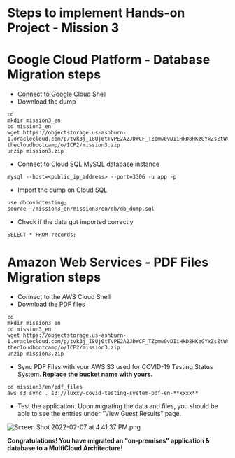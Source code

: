 # Steps to implement Hands-on Project - Mission 3

# Google Cloud Platform - Database Migration steps

- Connect to Google Cloud Shell
- Download the dump

```
cd
mkdir mission3_en
cd mission3_en
wget https://objectstorage.us-ashburn-1.oraclecloud.com/p/tvk3j_I8Uj0tTvPE2A2JDWCF_TZpmw0vDIiHkD8HKzGYxZsZtWXBfaURIZ4djW1k/n/idqfa2z2mift/b/eventos-thecloudbootcamp/o/ICP2/mission3.zip
unzip mission3.zip
```

- Connect to Cloud SQL MySQL database instance

```
mysql --host=<public_ip_address> --port=3306 -u app -p
```

- Import the dump on Cloud SQL

```
use dbcovidtesting;
source ~/mission3_en/mission3/en/db/db_dump.sql
```

- Check if the data got imported correctly

```
SELECT * FROM records;
```

# Amazon Web Services - PDF Files Migration steps

- Connect to the AWS Cloud Shell
- Download the PDF files

```
cd
mkdir mission3_en
cd mission3_en
wget https://objectstorage.us-ashburn-1.oraclecloud.com/p/tvk3j_I8Uj0tTvPE2A2JDWCF_TZpmw0vDIiHkD8HKzGYxZsZtWXBfaURIZ4djW1k/n/idqfa2z2mift/b/eventos-thecloudbootcamp/o/ICP2/mission3.zip
unzip mission3.zip
```

- Sync PDF Files with your AWS S3 used for COVID-19 Testing Status System. **Replace the bucket name with yours.**

```
cd mission3/en/pdf_files
aws s3 sync . s3://luxxy-covid-testing-system-pdf-en-**xxxx**
```

- Test the application. Upon migrating the data and files, you should be able to see the entries  under “View Guest Results” page.

![Screen Shot 2022-02-07 at 4.41.37 PM.png](https://s3-us-west-2.amazonaws.com/secure.notion-static.com/889cac8a-6a55-45a8-af35-c2fc65a445d2/Screen_Shot_2022-02-07_at_4.41.37_PM.png)

**Congratulations! You have migrated an "on-premises" application & database to a MultiCloud Architecture!**
